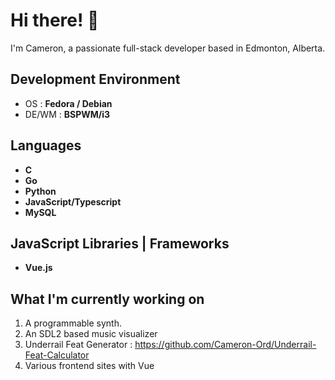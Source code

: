 # Hi there! 👋
I'm Cameron, a passionate full-stack developer based in Edmonton, Alberta.

## Development Environment
- OS : **Fedora / Debian**
- DE/WM : **BSPWM/i3**


## Languages
- **C**
- **Go**
- **Python**
- **JavaScript/Typescript**
- **MySQL**

## JavaScript Libraries | Frameworks
- **Vue.js**

## What I'm currently working on
1. A programmable synth.
2. An SDL2 based music visualizer
3. Underrail Feat Generator : https://github.com/Cameron-Ord/Underrail-Feat-Calculator
4. Various frontend sites with Vue
